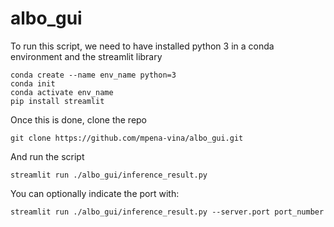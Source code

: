 # albo_gui

To run this script, we need to have installed python 3 in a conda environment and the streamlit library
```
conda create --name env_name python=3
conda init
conda activate env_name
pip install streamlit
```

Once this is done, clone the repo
```
git clone https://github.com/mpena-vina/albo_gui.git
```

And run the script
```
streamlit run ./albo_gui/inference_result.py 
```
You can optionally indicate the port with:
```
streamlit run ./albo_gui/inference_result.py --server.port port_number
```
